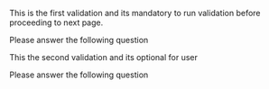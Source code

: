This is the first validation and its mandatory to run validation before proceeding to next page.
<validation step="{01}"/>

Please answer the following question
<question source=".././questions/question-01.md" />

This the second validation and its optional for user
<validation step="{02}"/>

Please answer the following question
<question source="questions/question-02.md" />